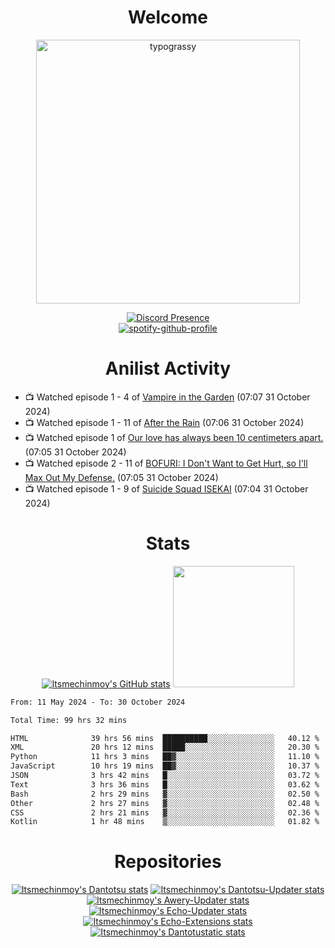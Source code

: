 <div align="center">

# Welcome
<a href="https://github.com/kawarimidoll/typograssy">
    <img alt="typograssy" src="https://typograssy.deno.dev/api?text=%E3%82%88%E3%81%86%E3%81%93%E3%81%9D%E3%81%BF%E3%81%AA%E3%81%95%E3%82%93%20-%20Itsmechinmoy--&&l0=none&l1=82d9d0&l2=027353&l3=038c4c&l4=01402e&bg=none&frame=none&speed=100&comment=" width="421.99">
</a>

[![Discord Presence](https://lanyard.cnrad.dev/api/523539866311720963?theme=dark&bg=Oe1116&animated=false&hideDiscrim=true&borderRadius=30px&hideActivity=whenNotUsed)](https://discord.com/users/523539866311720963)<br>
[![spotify-github-profile](https://spotify-github-profile.kittinanx.com/api/view?uid=31zczwoe3obxakjgkio7anubhkaq&cover_image=true&theme=novatorem&show_offline=true&background_color=121212&interchange=false&bar_color=53b14f&bar_color=ffffff&bar_color_cover=false)](https://spotify-github-profile.vercel.app/api/view?uid=31zczwoe3obxakjgkio7anubhkaq&redirect=true)
</div>

<div align="center">

# Anilist Activity
</div>
<!-- ANILIST_ACTIVITY:start -->

-   📺 Watched episode 1 - 4 of [Vampire in the Garden](https://anilist.co/anime/108357) (07:07 31 October 2024)
-   📺 Watched episode 1 - 11 of [After the Rain](https://anilist.co/anime/98385) (07:06 31 October 2024)
-   📺 Watched episode 1 of [Our love has always been 10 centimeters apart.](https://anilist.co/anime/98977) (07:05 31 October 2024)
-   📺 Watched episode 2 - 11 of [BOFURI: I Don't Want to Get Hurt, so I'll Max Out My Defense.](https://anilist.co/anime/106479) (07:05 31 October 2024)
-   📺 Watched episode 1 - 9 of [Suicide Squad ISEKAI](https://anilist.co/anime/166710) (07:04 31 October 2024)

<!-- ANILIST_ACTIVITY:end -->
<div align="center">
    
# Stats
[![Itsmechinmoy's GitHub stats](https://github-readme-stats.vercel.app/api?username=itsmechinmoy&show_icons=true&theme=algolia)](https://github.com/anuraghazra/github-readme-stats)
<img src="https://github-readme-stackoverflow.vercel.app/?userID=25004176&theme=dark" height="194"/>
</div>
<!--START_SECTION:waka-->

```txt
From: 11 May 2024 - To: 30 October 2024

Total Time: 99 hrs 32 mins

HTML              39 hrs 56 mins  ██████████░░░░░░░░░░░░░░░   40.12 %
XML               20 hrs 12 mins  █████░░░░░░░░░░░░░░░░░░░░   20.30 %
Python            11 hrs 3 mins   ██▓░░░░░░░░░░░░░░░░░░░░░░   11.10 %
JavaScript        10 hrs 19 mins  ██▓░░░░░░░░░░░░░░░░░░░░░░   10.37 %
JSON              3 hrs 42 mins   █░░░░░░░░░░░░░░░░░░░░░░░░   03.72 %
Text              3 hrs 36 mins   █░░░░░░░░░░░░░░░░░░░░░░░░   03.62 %
Bash              2 hrs 29 mins   ▓░░░░░░░░░░░░░░░░░░░░░░░░   02.50 %
Other             2 hrs 27 mins   ▓░░░░░░░░░░░░░░░░░░░░░░░░   02.48 %
CSS               2 hrs 21 mins   ▓░░░░░░░░░░░░░░░░░░░░░░░░   02.36 %
Kotlin            1 hr 48 mins    ▒░░░░░░░░░░░░░░░░░░░░░░░░   01.82 %
```

<!--END_SECTION:waka-->
<div align="center">

# Repositories
[![Itsmechinmoy's Dantotsu stats](https://github-readme-stats.vercel.app/api/pin/?username=itsmechinmoy&repo=dantotsu&show_icons=true&theme=algolia&description_lines_count=1)](https://github.com/itsmechinmoy/dantotsu)
[![Itsmechinmoy's Dantotsu-Updater stats](https://github-readme-stats.vercel.app/api/pin/?username=itsmechinmoy&repo=dantotsu-updater&show_icons=true&theme=algolia&description_lines_count=1)](https://github.com/itsmechinmoy/dantotsu-updater)
[![Itsmechinmoy's Awery-Updater stats](https://github-readme-stats.vercel.app/api/pin/?username=itsmechinmoy&repo=awery-updater&show_icons=true&theme=algolia&description_lines_count=1)](https://github.com/itsmechinmoy/awery-updater)
[![Itsmechinmoy's Echo-Updater stats](https://github-readme-stats.vercel.app/api/pin/?username=itsmechinmoy&repo=echo-updater&show_icons=true&theme=algolia&description_lines_count=1)](https://github.com/itsmechinmoy/echo-updater)
[![Itsmechinmoy's Echo-Extensions stats](https://github-readme-stats.vercel.app/api/pin/?username=itsmechinmoy&repo=echo-extensions&show_icons=true&theme=algolia&description_lines_count=1)](https://github.com/itsmechinmoy/echo-extensions)
[![Itsmechinmoy's Dantotustatic stats](https://github-readme-stats.vercel.app/api/pin/?username=itsmechinmoy&repo=dantotustatic&show_icons=true&theme=algolia&description_lines_count=1)](https://github.com/itsmechinmoy/dantotustatic)
</div>
